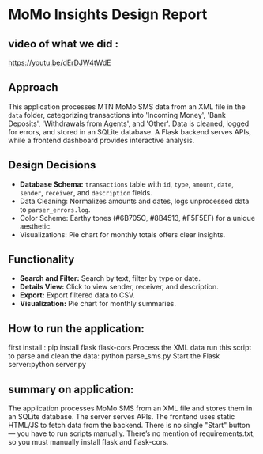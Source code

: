 # MoMo Insights Design Report
## video of what we did :
https://youtu.be/dErDJW4tWdE
## Approach
This application processes MTN MoMo SMS data from an XML file in the `data` folder, categorizing transactions into 'Incoming Money', 'Bank Deposits', 'Withdrawals from Agents', and 'Other'. Data is cleaned, logged for errors, and stored in an SQLite database. A Flask backend serves APIs, while a frontend dashboard provides interactive analysis.

## Design Decisions
- **Database Schema:** `transactions` table with `id`, `type`, `amount`, `date`, `sender`, `receiver`, and `description` fields.
- Data Cleaning: Normalizes amounts and dates, logs unprocessed data to `parser_errors.log`.
- Color Scheme: Earthy tones (#6B705C, #8B4513, #F5F5EF) for a unique aesthetic.
- Visualizations: Pie chart for monthly totals offers clear insights.

## Functionality
- **Search and Filter:** Search by text, filter by type or date.
- **Details View:** Click to view sender, receiver, and description.
- **Export:** Export filtered data to CSV.
- **Visualization:** Pie chart for monthly summaries.
## How to run the application:
first install : pip install flask flask-cors 
Process the XML data run this script to parse and clean the data: python parse_sms.py
Start the Flask server:python server.py
 
## summary on application:
The application processes MoMo SMS from an XML file and stores them in an SQLite database.
The server serves APIs.
The frontend uses static HTML/JS to fetch data from the backend.
There is no single "Start" button — you have to run scripts manually.
There’s no mention of requirements.txt, so you must manually install flask and flask-cors.